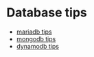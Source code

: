 # Database tips

- [mariadb tips](./mariadb/index.md)
- [mongodb tips](./mongodb/index.md)
- [dynamodb tips](./dynamodb/index.md)

